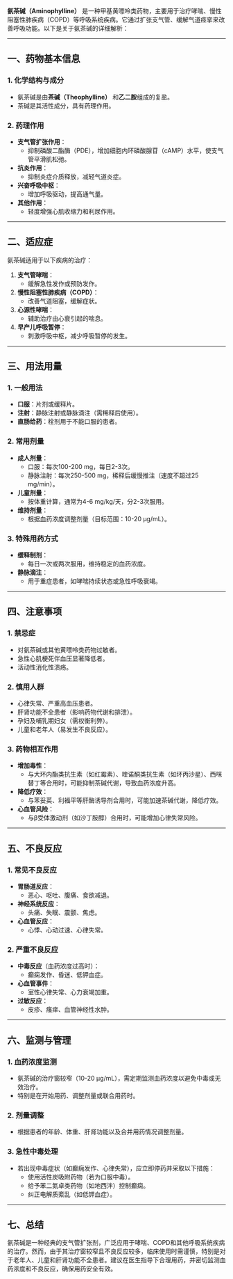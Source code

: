 **氨茶碱（Aminophylline）** 是一种甲基黄嘌呤类药物，主要用于治疗哮喘、慢性阻塞性肺疾病（COPD）等呼吸系统疾病。它通过扩张支气管、缓解气道痉挛来改善呼吸功能。以下是关于氨茶碱的详细解析：

---

## 一、药物基本信息

### 1. 化学结构与成分
- 氨茶碱是由**茶碱（Theophylline）** 和**乙二胺**组成的复盐。
- 茶碱是其活性成分，具有药理作用。

### 2. 药理作用
- **支气管扩张作用**：
  - 抑制磷酸二酯酶（PDE），增加细胞内环磷酸腺苷（cAMP）水平，使支气管平滑肌松弛。
- **抗炎作用**：
  - 抑制炎症介质释放，减轻气道炎症。
- **兴奋呼吸中枢**：
  - 增加呼吸驱动，提高通气量。
- **其他作用**：
  - 轻度增强心肌收缩力和利尿作用。

---

## 二、适应症

氨茶碱适用于以下疾病的治疗：
1. **支气管哮喘**：
   - 缓解急性发作或预防发作。
2. **慢性阻塞性肺疾病（COPD）**：
   - 改善气道阻塞，缓解症状。
3. **心源性哮喘**：
   - 辅助治疗由心衰引起的喘息。
4. **早产儿呼吸暂停**：
   - 刺激呼吸中枢，减少呼吸暂停的发生。

---

## 三、用法用量

### 1. 一般用法
- **口服**：片剂或缓释片。
- **注射**：静脉注射或静脉滴注（需稀释后使用）。
- **直肠给药**：栓剂用于不能口服的患者。

### 2. 常用剂量
- **成人剂量**：
  - 口服：每次100-200 mg，每日2-3次。
  - 静脉注射：每次250-500 mg，稀释后缓慢推注（速度不超过25 mg/min）。
- **儿童剂量**：
  - 按体重计算，通常为4-6 mg/kg/天，分2-3次服用。
- **维持剂量**：
  - 根据血药浓度调整剂量（目标范围：10-20 µg/mL）。

### 3. 特殊用药方式
- **缓释制剂**：
  - 每日一次或两次服用，维持稳定的血药浓度。
- **静脉滴注**：
  - 用于重症患者，如哮喘持续状态或急性呼吸衰竭。

---

## 四、注意事项

### 1. 禁忌症
- 对氨茶碱或其他黄嘌呤类药物过敏者。
- 急性心肌梗死伴血压显著降低者。
- 活动性消化性溃疡。

### 2. 慎用人群
- 心律失常、严重高血压患者。
- 肝肾功能不全患者（影响药物代谢和排泄）。
- 孕妇及哺乳期妇女（需权衡利弊）。
- 儿童和老年人（易发生不良反应）。

### 3. **药物相互作用**
- **增加毒性**：
  - 与大环内酯类抗生素（如红霉素）、喹诺酮类抗生素（如环丙沙星）、西咪替丁等合用时，可能抑制茶碱代谢，导致血药浓度升高。
- **降低疗效**：
  - 与苯妥英、利福平等肝酶诱导剂合用时，可能加速茶碱代谢，降低疗效。
- **心血管风险**：
  - 与β受体激动剂（如沙丁胺醇）合用时，可能增加心律失常风险。

---

## 五、不良反应

### 1. 常见不良反应
- **胃肠道反应**：
  - 恶心、呕吐、腹痛、食欲减退。
- **神经系统反应**：
  - 头痛、失眠、震颤、焦虑。
- **心血管反应**：
  - 心悸、心动过速、心律失常。

### 2. 严重不良反应
- **中毒反应**（血药浓度过高时）：
  - 癫痫发作、昏迷、低钾血症。
- **心血管事件**：
  - 室性心律失常、心力衰竭加重。
- **过敏反应**：
  - 皮疹、瘙痒、血管神经性水肿。

---

## 六、监测与管理

### 1. 血药浓度监测
- 氨茶碱的治疗窗较窄（10-20 µg/mL），需定期监测血药浓度以避免中毒或无效治疗。
- 特别是在开始用药、调整剂量或联合用药时。

### 2. 剂量调整
- 根据患者的年龄、体重、肝肾功能以及合并用药情况调整剂量。

### 3. 急性中毒处理
- 若出现中毒症状（如癫痫发作、心律失常），应立即停药并采取以下措施：
  - 使用活性炭吸附药物（若为口服中毒）。
  - 给予苯二氮卓类药物（如地西泮）控制癫痫。
  - 纠正电解质紊乱（如低钾血症）。

---

## 七、总结

氨茶碱是一种经典的支气管扩张剂，广泛应用于哮喘、COPD和其他呼吸系统疾病的治疗。然而，由于其治疗窗较窄且不良反应较多，临床使用时需谨慎，特别是对于老年人、儿童和肝肾功能不全患者。建议在医生指导下合理用药，并密切监测血药浓度和不良反应，确保用药安全有效。